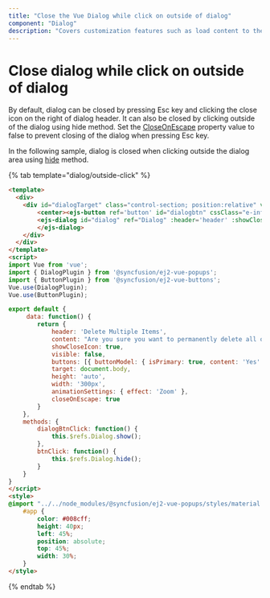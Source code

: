 ```yaml
---
title: "Close the Vue Dialog while click on outside of dialog"
component: "Dialog"
description: "Covers customization features such as load content to the dialog from external sources, built-in alert, and confirmation model dialog."
---
```


# Close dialog while click on outside of dialog

By default, dialog can be closed by pressing Esc key and clicking the close icon on the right of dialog header. It can also be closed by clicking outside of the dialog using hide method.
Set the [CloseOnEscape](../../api/dialog/#closeonescape) property value to false to prevent closing of the dialog when pressing Esc key.

In the following sample, dialog is closed when clicking outside the dialog area using [hide](../../api/dialog/#hide) method.

{% tab template="dialog/outside-click" %}

```html
<template>
  <div>
    <div id="dialogTarget" class="control-section; position:relative" v-on:click.self="btnClick" style="height:350px;">
        <center><ejs-button ref='button' id="dialogbtn" cssClass="e-info" v-on:click.native="dialogBtnClick">Open</ejs-button></center>
        <ejs-dialog id="dialog" ref="Dialog" :header='header' :showCloseIcon='showCloseIcon' :target='target' :width='width' :buttons='buttons' :animationSettings='animationSettings' :visible='visible' :content='content' :closeOnEscape='closeOnEscape'>
        </ejs-dialog>
    </div>
  </div>
</template>
<script>
import Vue from 'vue';
import { DialogPlugin } from '@syncfusion/ej2-vue-popups';
import { ButtonPlugin } from '@syncfusion/ej2-vue-buttons';
Vue.use(DialogPlugin);
Vue.use(ButtonPlugin);

export default {
     data: function() {
        return {
            header: 'Delete Multiple Items',
            content: "Are you sure you want to permanently delete all of these items?",
            showCloseIcon: true,
            visible: false,
            buttons: [{ buttonModel: { isPrimary: true, content: 'Yes' }, click: this.btnClick }, { buttonModel: { content: 'No' }, click: this.btnClick }],
            target: document.body,
            height: 'auto',
            width: '300px',
            animationSettings: { effect: 'Zoom' },
            closeOnEscape: true
        }
    },
    methods: {
        dialogBtnClick: function() {
            this.$refs.Dialog.show();
        },
        btnClick: function() {
            this.$refs.Dialog.hide();
        }
    }
}
</script>
<style>
@import "../../node_modules/@syncfusion/ej2-vue-popups/styles/material.css";
    #app {
        color: #008cff;
        height: 40px;
        left: 45%;
        position: absolute;
        top: 45%;
        width: 30%;
    }
</style>

```

{% endtab %}